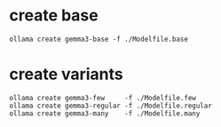 # create base

```
ollama create gemma3-base -f ./Modelfile.base
```

# create variants

```
ollama create gemma3-few     -f ./Modelfile.few
ollama create gemma3-regular -f ./Modelfile.regular
ollama create gemma3-many    -f ./Modelfile.many
```
